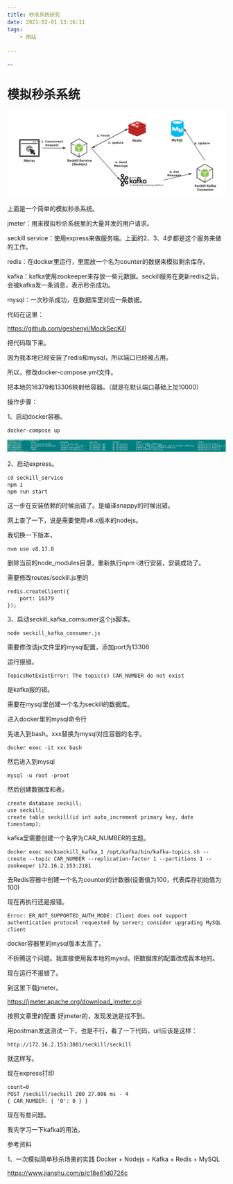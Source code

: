 ```yaml
---
title: 秒杀系统研究
date: 2021-02-01 13:16:11
tags:
	- 网站

---
```


--

# 模拟秒杀系统

![img](../images/playopenwrt_pic/2977164-fa4644443fd7fcab.png)

上面是一个简单的模拟秒杀系统。

jmeter：用来模拟秒杀系统里的大量并发的用户请求。

seckill service：使用express来做服务端。上面的2、3、4步都是这个服务来做的工作。

redis：在docker里运行，里面放一个名为counter的数据来模拟剩余库存。

kafka：kafka使用zookeeper来存放一些元数据。seckill服务在更新redis之后，会被kafka发一条消息，表示秒杀成功。

mysql：一次秒杀成功，在数据库里对应一条数据。

代码在这里：

https://github.com/geshenyi/MockSecKill

把代码取下来。

因为我本地已经安装了redis和mysql，所以端口已经被占用。

所以，修改docker-compose.yml文件。

把本地的16379和13306映射给容器。（就是在默认端口基础上加10000）

操作步骤：

1、启动docker容器。

```
docker-compose up
```

![image-20210201141320643](../images/playopenwrt_pic/image-20210201141320643.png)

2、启动express。

```
cd seckill_service
npm i
npm run start
```

这一步在安装依赖的时候出错了。是编译snappy的时候出错。

网上查了一下，说是需要使用v8.x版本的nodejs。

我切换一下版本，

```
nvm use v8.17.0
```

删除当前的node_modules目录，重新执行npm i进行安装，安装成功了。

需要修改routes/seckill.js里的

```
redis.createClient({
	port: 16379
});
```



3、启动seckill_kafka_comsumer这个js脚本。

```
node seckill_kafka_consumer.js
```

需要修改该js文件里的mysql配置，添加port为13306

运行报错。

```
TopicsNotExistError: The topic(s) CAR_NUMBER do not exist
```

是kafka报的错。

需要在mysql里创建一个名为seckill的数据库。

进入docker里的mysql命令行

先进入到bash。xxx替换为mysql对应容器的名字。

```
docker exec -it xxx bash
```

然后进入到mysql

```
mysql -u root -proot
```

然后创建数据库和表。

```
create database seckill;
use seckill;
create table seckill(id int auto_increment primary key, date timestamp); 
```

kafka里需要创建一个名字为CAR_NUMBER的主题。

```
docker exec mockseckill_kafka_1 /opt/kafka/bin/kafka-topics.sh --create --topic CAR_NUMBER --replication-factor 1 --partitions 1 --zookeeper 172.16.2.153:2181
```

去Redis容器中创建一个名为counter的计数器(设置值为100，代表库存初始值为100)

现在再执行还是报错。

```
Error: ER_NOT_SUPPORTED_AUTH_MODE: Client does not support authentication protocol requested by server; consider upgrading MySQL client
```

docker容器里的mysql版本太高了。

不折腾这个问题。我直接使用我本地的mysql。把数据库的配置改成我本地的。

现在运行不报错了。

到这里下载jmeter。

https://jmeter.apache.org/download_jmeter.cgi

按照文章里的配置 好jmeter的，发现发送是找不到。

用postman发送测试一下，也是不行，看了一下代码，url应该是这样：

```
http://172.16.2.153:3001/seckill/seckill
```

就这样写。

现在express打印

```
count=0
POST /seckill/seckill 200 27.006 ms - 4
{ CAR_NUMBER: { '0': 0 } }
```

现在有些问题。

我先学习一下kafka的用法。





参考资料

1、一次模拟简单秒杀场景的实践 Docker + Nodejs + Kafka + Redis + MySQL

https://www.jianshu.com/p/c18e61d0726c

